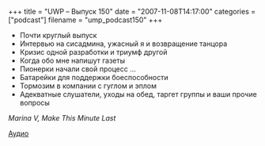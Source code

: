 +++
title = "UWP – Выпуск 150"
date = "2007-11-08T14:17:00"
categories = ["podcast"]
filename = "ump_podcast150"
+++


- Почти круглый выпуск
- Интервью на сисадмина, ужасный я и возвращение танцора
- Кризис одной разработки и триумф другой
- Когда обо мне напишут газеты
- Пионерки начали свой процесс ...
- Батарейки для поддержки боеспособности
- Тормозим в компании с гуглом и эплом
- Адекватные слушатели, уходы на обед, таргет группы и ваши прочие вопросы

_Marina V, Make This Minute Last_

[Аудио](https://podcast.umputun.com/media/ump_podcast150.mp3)
<audio src="https://podcast.umputun.com/media/ump_podcast150.mp3" preload="none">